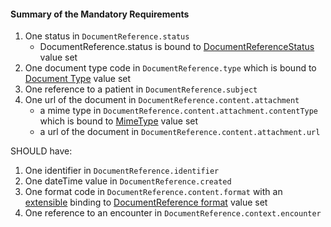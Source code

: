 #### Summary of the Mandatory Requirements

1.  One status in `DocumentReference.status`
    -   DocumentReference.status is bound to [DocumentReferenceStatus] value set 
1.  One document type code in `DocumentReference.type` which is bound to [Document Type] value set
1.  One reference to a patient in `DocumentReference.subject`
1.  One url of the document in `DocumentReference.content.attachment`
    -   a mime type in `DocumentReference.content.attachment.contentType` which is bound to [MimeType] value set 
    -   a url of the document in `DocumentReference.content.attachment.url`


SHOULD have:

1.  One identifier in `DocumentReference.identifier`
1.  One dateTime value in `DocumentReference.created`
1.  One format code in `DocumentReference.content.format` with an [extensible](http://hl7.org/fhir/terminologies.html#extensible) binding to [DocumentReference format] value set
1.  One reference to an encounter in `DocumentReference.context.encounter`

  [Document Type]: http://hl7.org/fhir/ValueSet-c80-doc-typecodes.html
  [DocumentReferenceStatus]: http://hl7.org/fhir/ValueSet-document-reference-status.html
  [MimeType]: http://www.rfc-editor.org/bcp/bcp13.txt#
  [DocumentReference Format]: http://hl7.org/fhir/ValueSet-formatcodes.html
  [FHIR Binary Resource]: http://hl7.org/fhir/binary.html
